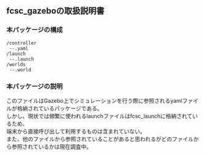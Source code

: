 ## fcsc_gazeboの取扱説明書

### 本パッケージの構成
    /controller
     --.yaml
    /launch
     --.launch
    /worlds
     --.world

### 本パッケージの説明
このファイルはGazebo上でシミュレーションを行う際に参照されるyamlファイルが格納されているパッケージである。  
しかし、現状では頻繁に使われるlaunchファイルはfcsc_launchに格納されているため、  
端末から直接呼び出して利用するものは含まれていない。  
また、他のファイルから参照されていることがあると思われるがどのファイルから参照されているかは現在調査中。   
